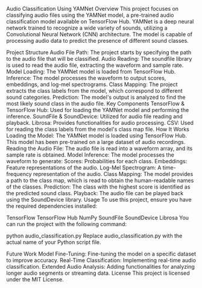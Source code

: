 Audio Classification Using YAMNet
Overview
This project focuses on classifying audio files using the YAMNet model, a pre-trained audio classification model available on TensorFlow Hub. YAMNet is a deep neural network trained to recognize a wide variety of sounds, utilizing a Convolutional Neural Network (CNN) architecture. The model is capable of processing audio data to predict the presence of different sound classes.

Project Structure
Audio File Path: The project starts by specifying the path to the audio file that will be classified.
Audio Reading: The soundfile library is used to read the audio file, extracting the waveform and sample rate.
Model Loading: The YAMNet model is loaded from TensorFlow Hub.
Inference: The model processes the waveform to output scores, embeddings, and log-mel spectrograms.
Class Mapping: The project extracts the class labels from the model, which correspond to different sound categories.
Prediction: The model's output is analyzed to find the most likely sound class in the audio file.
Key Components
TensorFlow & TensorFlow Hub: Used for loading the YAMNet model and performing the inference.
SoundFile & SoundDevice: Utilized for audio file reading and playback.
Librosa: Provides functionalities for audio processing.
CSV: Used for reading the class labels from the model's class map file.
How It Works
Loading the Model: The YAMNet model is loaded using TensorFlow Hub. This model has been pre-trained on a large dataset of audio recordings.
Reading the Audio File: The audio file is read into a waveform array, and its sample rate is obtained.
Model Inference: The model processes the waveform to generate:
Scores: Probabilities for each class.
Embeddings: Feature representations of the audio.
Log-Mel Spectrogram: A time-frequency representation of the audio.
Class Mapping: The model provides a path to the class map, which is read to obtain the human-readable names of the classes.
Prediction: The class with the highest score is identified as the predicted sound class.
Playback: The audio file can be played back using the SoundDevice library.
Usage
To use this project, ensure you have the required dependencies installed:

TensorFlow
TensorFlow Hub
NumPy
SoundFile
SoundDevice
Librosa
You can run the project with the following command:



python audio_classification.py
Replace audio_classification.py with the actual name of your Python script file.

Future Work
Model Fine-Tuning: Fine-tuning the model on a specific dataset to improve accuracy.
Real-Time Classification: Implementing real-time audio classification.
Extended Audio Analysis: Adding functionalities for analyzing longer audio segments or streaming data.
License
This project is licensed under the MIT License.

